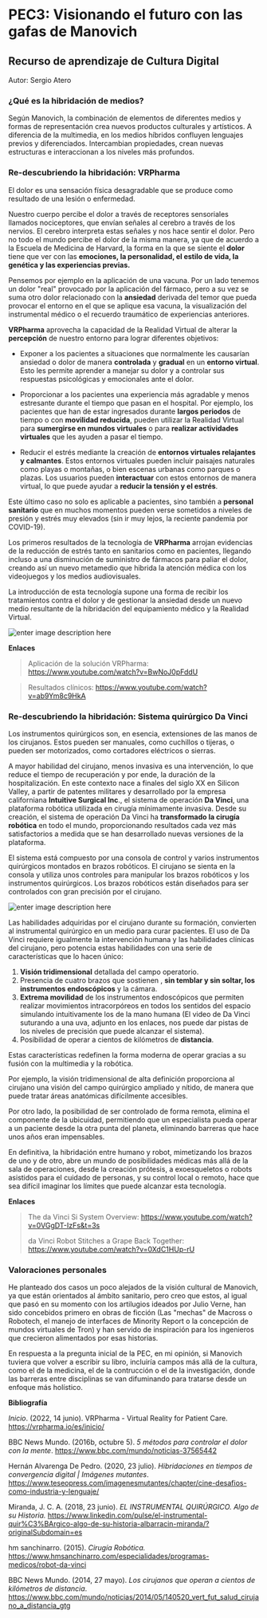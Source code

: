 # PEC3: Visionando el futuro con las gafas de Manovich

## Recurso de aprendizaje de Cultura Digital

Autor: Sergio Atero

### **¿Qué es la hibridación de medios?**

Según Manovich, la combinación de elementos de diferentes medios y formas de representación crea nuevos productos culturales y artísticos. A diferencia de la multimedia, en los medios híbridos confluyen lenguajes previos y diferenciados. Intercambian propiedades, crean nuevas estructuras e interaccionan a los niveles más profundos.

### **Re-descubriendo la hibridación:** VRPharma

El dolor es una sensación física desagradable que se produce como resultado de una lesión o enfermedad.

Nuestro cuerpo percibe el dolor a través de receptores sensoriales llamados nociceptores, que envían señales al cerebro a través de los nervios. El cerebro interpreta estas señales y nos hace sentir el dolor. Pero no todo el mundo percibe el dolor de la misma manera, ya que de acuerdo a la Escuela de Medicina de Harvard, la forma en la que se siente el **dolor** tiene que ver con las **emociones, la personalidad, el estilo de vida, la genética y las experiencias previas.**

Pensemos por ejemplo en la aplicación de una vacuna. Por un lado tenemos un dolor "real" provocado por la aplicación del fármaco, pero a su vez se suma otro dolor relacionado con la **ansiedad** derivada del temor que pueda provocar el entorno en el que se aplique esa vacuna, la visualización del instrumental médico o el recuerdo traumático de experiencias anteriores.

**VRPharma** aprovecha la capacidad de la Realidad Virtual de alterar la **percepción** de nuestro entorno para lograr diferentes objetivos: 

- Exponer a los pacientes a situaciones que normalmente les causarían ansiedad o dolor de manera **controlada** y **gradual** en un **entorno virtual**. Esto les permite aprender a manejar su dolor y a controlar sus respuestas psicológicas y emocionales ante el dolor.
   
- Proporcionar a los pacientes una experiencia más agradable y menos estresante durante el tiempo que pasan en el hospital. Por ejemplo, los pacientes que han de estar ingresados durante **largos periodos** de tiempo o con **movilidad reducida**, pueden utilizar la Realidad  Virtual para **sumergirse en mundos virtuales** o para **realizar actividades virtuales** que les ayuden a pasar el tiempo.   
   
- Reducir el estrés mediante la creación de **entornos virtuales relajantes y calmantes**. Estos entornos virtuales pueden incluir    paisajes naturales como playas o montañas, o bien escenas urbanas como parques o plazas. Los usuarios pueden **interactuar** con estos entornos de manera virtual, lo que puede ayudar a **reducir la tensión y el estrés**.

Este último caso no solo es aplicable a pacientes, sino también a **personal sanitario** que en muchos momentos pueden verse sometidos a niveles de presión y estrés muy elevados (sin ir muy lejos, la reciente pandemia por COVID-19).

Los primeros resultados de la tecnología de **VRPharma** arrojan evidencias de la reducción de estrés tanto en sanitarios como en pacientes, llegando incluso a una disminución de suministro de fármacos para paliar el dolor, creando así un nuevo metamedio que hibrida la atención médica con los videojuegos y los medios audiovisuales.

La introducción de esta tecnología supone una  forma de recibir los tratamientos contra el dolor y de gestionar la ansiedad desde un nuevo medio resultante de la hibridación del equipamiento médico y la Realidad Virtual.

![enter image description here](https://vrpharma.io/wp-content/uploads/2022/01/DSC_0902-min-scaled.jpg)

**Enlaces**
> Aplicación de la solución VRPharma: https://www.youtube.com/watch?v=BwNoJ0pFddU

> Resultados clínicos: https://www.youtube.com/watch?v=ab9Ym8c9HkA


### **Re-descubriendo la hibridación:** Sistema quirúrgico Da Vinci

Los instrumentos quirúrgicos son, en esencia, extensiones de las manos de los cirujanos. Estos pueden ser manuales, como cuchillos o tijeras, o pueden ser motorizados, como cortadores eléctricos o sierras.

A mayor habilidad del cirujano, menos invasiva es una intervención, lo que reduce el tiempo de recuperación y por ende, la duración de la hospitalización. En este contexto nace a finales del siglo XX en Silicon Valley, a partir de patentes militares y desarrollado por la empresa californiana **Intuitive Surgical Inc**., el sistema de operación **Da Vinci**, una plataforma robótica utilizada en cirugía mínimamente invasiva. Desde su creación, el sistema de operación Da Vinci ha **transformado la cirugía robótica** en todo el mundo, proporcionando resultados cada vez más satisfactorios a medida que se han desarrollado nuevas versiones de la plataforma.

El sistema está compuesto por una consola de control y varios instrumentos quirúrgicos montados en brazos robóticos. El cirujano se sienta en la consola y utiliza unos controles para manipular los brazos robóticos y los instrumentos quirúrgicos. Los brazos robóticos están diseñados para ser controlados con gran precisión por el cirujano.

![enter image description here](https://www.hmsanchinarro.com/PublishingImages/robot-da-vinci.JPG)

Las habilidades adquiridas por el cirujano durante su formación, convierten al instrumental quirúrgico en un medio para curar pacientes. El uso de Da Vinci requiere igualmente la intervención humana y las habilidades clínicas del cirujano, pero potencia estas habilidades con una serie de características que lo hacen único:

 1. **Visión tridimensional** detallada del campo operatorio.
 2. Presencia de cuatro brazos que sostienen , **sin temblar y sin soltar, los instrumentos endoscópicos** y la cámara.
 3. **Extrema movilidad** de los instrumentos endoscópicos que permiten realizar movimientos intracorpóreos en todos los sentidos del espacio simulando intuitivamente los de la mano humana (El video de Da Vinci suturando a una uva, adjunto en los enlaces, nos puede dar pistas de los niveles de precisión que puede alcanzar el sistema).
 4. Posibilidad de operar a cientos de kilómetros de **distancia**.

Estas características redefinen la forma moderna de operar gracias a su fusión con la multimedia y la robótica.

Por ejemplo, la visión tridimensional de alta definición proporciona al cirujano una visión del campo quirúrgico ampliado y nítido, de manera que puede tratar áreas anatómicas difícilmente accesibles.

Por otro lado, la posibilidad de ser controlado de forma remota, elimina el componente de la ubicuidad, permitiendo que un especialista pueda operar a un paciente desde la otra punta del planeta, eliminando barreras que hace unos años eran impensables.

En definitiva, la hibridación entre humano y robot, mimetizando los brazos de uno y de otro, abre un mundo de posibilidades médicas más allá de la sala de operaciones, desde la creación prótesis, a exoesqueletos o robots asistidos para el cuidado de personas, y su control local o remoto, hace que sea difícil imaginar los límites que puede alcanzar esta tecnología.

**Enlaces**
> The da Vinci Si System Overview: https://www.youtube.com/watch?v=0VGgDT-IzFs&t=3s
> 
> da Vinci Robot Stitches a Grape Back Together: https://www.youtube.com/watch?v=0XdC1HUp-rU


### **Valoraciones personales**

He planteado dos casos un poco alejados de la visión cultural de Manovich, ya que están orientados al ámbito sanitario, pero creo que estos, al igual que pasó en su momento con los artilugios ideados por Julio Verne, han sido concebidos primero en obras de ficción (Las "mechas" de Macross o Robotech, el manejo de interfaces de Minority Report o la concepción de mundos virtuales de Tron) y han servido de inspiración para los ingenieros que crecieron alimentados por esas historias.

En respuesta a la pregunta inicial de la PEC, en mi opinión, si Manovich tuviera que volver a escribir su libro, incluiría campos más allá de la cultura, como el de la medicina, el de la contrucción o el de la investigación, donde las barreras entre disciplinas se van difuminando para tratarse desde un enfoque más holístico.

**Bibliografía**


_Inicio_. (2022, 14 junio). VRPharma - Virtual Reality for Patient Care. https://vrpharma.io/es/inicio/

BBC News Mundo. (2016b, octubre 5). _5 métodos para controlar el dolor con la mente_. https://www.bbc.com/mundo/noticias-37565442

Hernán Alvarenga De Pedro. (2020, 23 julio). _Hibridaciones en tiempos de convergencia digital | Imágenes mutantes_. https://www.teseopress.com/imagenesmutantes/chapter/cine-desafios-como-industria-y-lenguaje/

Miranda, J. C. A. (2018, 23 junio). _EL INSTRUMENTAL QUIRÚRGICO. Algo de su Historia._ https://www.linkedin.com/pulse/el-instrumental-quir%C3%BArgico-algo-de-su-historia-albarracin-miranda/?originalSubdomain=es

hm sanchinarro. (2015). _Cirugía Robótica._ https://www.hmsanchinarro.com/especialidades/programas-medicos/robot-da-vinci

BBC News Mundo. (2014, 27 mayo). _Los cirujanos que operan a cientos de kilómetros de distancia_. https://www.bbc.com/mundo/noticias/2014/05/140520_vert_fut_salud_cirujano_a_distancia_gtg
